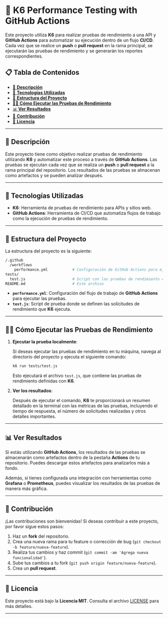 <!-- omit from toc -->
# 🚀 **K6 Performance Testing with GitHub Actions**

Este proyecto utiliza **K6** para realizar pruebas de rendimiento a una API y **GitHub Actions** para automatizar su ejecución dentro de un flujo **CI/CD**. Cada vez que se realice un **push** o **pull request** en la rama principal, se ejecutarán las pruebas de rendimiento y se generarán los reportes correspondientes.

<!-- omit from toc -->
## 📋 Tabla de Contenidos

- [🚀 **Descripción**](#-descripción)
- [🔧 **Tecnologías Utilizadas**](#-tecnologías-utilizadas)
- [📂 **Estructura del Proyecto**](#-estructura-del-proyecto)
- [🏃‍♂️ **Cómo Ejecutar las Pruebas de Rendimiento**](#️-cómo-ejecutar-las-pruebas-de-rendimiento)
- [📊 **Ver Resultados**](#-ver-resultados)
- [🤝 **Contribución**](#-contribución)
- [📜 **Licencia**](#-licencia)

---

## 🚀 **Descripción**

Este proyecto tiene como objetivo realizar pruebas de rendimiento utilizando **K6** y automatizar este proceso a través de **GitHub Actions**. Las pruebas se ejecutan cada vez que se realiza un **push** o **pull request** a la rama principal del repositorio. Los resultados de las pruebas se almacenan como artefactos y se pueden analizar después.

---

## 🔧 **Tecnologías Utilizadas**

- **K6**: Herramienta de pruebas de rendimiento para APIs y sitios web.
- **GitHub Actions**: Herramienta de CI/CD que automatiza flujos de trabajo como la ejecución de pruebas de rendimiento.

---

## 📂 **Estructura del Proyecto**

La estructura del proyecto es la siguiente:

```bash
/.github
  /workflows
    performance.yml           # Configuración de GitHub Actions para ejecutar las pruebas
tests/
  test.js                     # Script con las pruebas de rendimiento con K6
README.md                     # Este archivo
```

- **`performance.yml`**: Configuración del flujo de trabajo de **GitHub Actions** para ejecutar las pruebas.
- **`test.js`**: Script de prueba donde se definen las solicitudes de rendimiento que **K6** ejecuta.

---

## 🏃‍♂️ **Cómo Ejecutar las Pruebas de Rendimiento**

1. **Ejecutar la prueba localmente**:

   Si deseas ejecutar las pruebas de rendimiento en tu máquina, navega al directorio del proyecto y ejecuta el siguiente comando:

   ```bash
   k6 run tests/test.js
   ```

   Esto ejecutará el archivo `test.js`, que contiene las pruebas de rendimiento definidas con **K6**.

2. **Ver los resultados**:

   Después de ejecutar el comando, **K6** te proporcionará un resumen detallado en la terminal con las métricas de las pruebas, incluyendo el tiempo de respuesta, el número de solicitudes realizadas y otros detalles importantes.

---

## 📊 **Ver Resultados**

Si estás utilizando **GitHub Actions**, los resultados de las pruebas se almacenarán como artefactos dentro de la pestaña **Actions** de tu repositorio. Puedes descargar estos artefactos para analizarlos más a fondo.

Además, si tienes configurada una integración con herramientas como **Grafana** o **Prometheus**, puedes visualizar los resultados de las pruebas de manera más gráfica.

---

## 🤝 **Contribución**

¡Las contribuciones son bienvenidas! Si deseas contribuir a este proyecto, por favor sigue estos pasos:

1. Haz un **fork** del repositorio.
2. Crea una nueva rama para tu feature o corrección de bug (`git checkout -b feature/nueva-feature`).
3. Realiza tus cambios y haz commit (`git commit -am 'Agrega nueva funcionalidad'`).
4. Sube tus cambios a tu fork (`git push origin feature/nueva-feature`).
5. Crea un **pull request**.

---

## 📜 **Licencia**

Este proyecto está bajo la **Licencia MIT**. Consulta el archivo [LICENSE](LICENSE) para más detalles.

---
